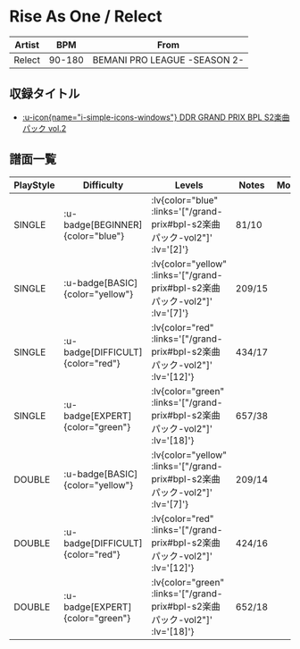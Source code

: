 # Rise As One / Relect

|Artist|BPM|From|
|------|---|----|
|Relect|90-180|BEMANI PRO LEAGUE -SEASON 2-|

## 収録タイトル

- [ :u-icon{name="i-simple-icons-windows"} DDR GRAND PRIX BPL S2楽曲パック vol.2](/grand-prix#bpl-s2楽曲パック-vol2)

## 譜面一覧

|PlayStyle|Difficulty|Levels|Notes|Movie|
|---------|----------|------|-----|-----|
|SINGLE| :u-badge[BEGINNER]{color="blue"} | :lv{color="blue" :links='["/grand-prix#bpl-s2楽曲パック-vol2"]' :lv='[2]'} |81/10||
|SINGLE| :u-badge[BASIC]{color="yellow"} | :lv{color="yellow" :links='["/grand-prix#bpl-s2楽曲パック-vol2"]' :lv='[7]'} |209/15||
|SINGLE| :u-badge[DIFFICULT]{color="red"} | :lv{color="red" :links='["/grand-prix#bpl-s2楽曲パック-vol2"]' :lv='[12]'} |434/17||
|SINGLE| :u-badge[EXPERT]{color="green"} | :lv{color="green" :links='["/grand-prix#bpl-s2楽曲パック-vol2"]' :lv='[18]'} |657/38||
|DOUBLE| :u-badge[BASIC]{color="yellow"} | :lv{color="yellow" :links='["/grand-prix#bpl-s2楽曲パック-vol2"]' :lv='[7]'} |209/14||
|DOUBLE| :u-badge[DIFFICULT]{color="red"} | :lv{color="red" :links='["/grand-prix#bpl-s2楽曲パック-vol2"]' :lv='[12]'} |424/16||
|DOUBLE| :u-badge[EXPERT]{color="green"} | :lv{color="green" :links='["/grand-prix#bpl-s2楽曲パック-vol2"]' :lv='[18]'} |652/18||
